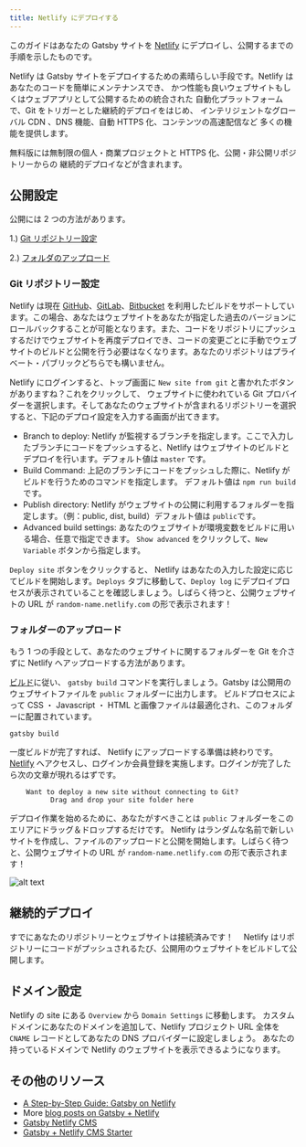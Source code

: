 ```yaml
---
title: Netlify にデプロイする
---
```


このガイドはあなたの Gatsby サイトを [Netlify](https://www.netlify.com/) にデプロイし、公開するまでの手順を示したものです。

Netlify は Gatsby サイトをデプロイするための素晴らしい手段です。Netlify はあなたのコードを簡単にメンテナンスでき、
かつ性能も良いウェブサイトもしくはウェブアプリとして公開するための統合された
自動化プラットフォームで、Git をトリガーとした継続的デプロイをはじめ、
インテリジェントなグローバル CDN 、DNS 機能、自動 HTTPS 化、コンテンツの高速配信など
多くの機能を提供します。

無料版には無制限の個人・商業プロジェクトと HTTPS 化、公開・非公開リポジトリーからの
継続的デプロイなどが含まれます。

## 公開設定

公開には 2 つの方法があります。

1.) [Git リポジトリー設定](#Gitリポジトリー設定)

2.) [フォルダのアップロード](#フォルダのアップロード)

### Git リポジトリー設定

Netlify は現在 [GitHub](https://github.com/)、[GitLab](https://about.gitlab.com/)、[Bitbucket](https://bitbucket.org/) を利用したビルドをサポートしています。この場合、あなたはウェブサイトをあなたが指定した過去のバージョンにロールバックすることが可能となります。また、コードをリポジトリにプッシュするだけでウェブサイトを再度デプロイでき、コードの変更ごとに手動でウェブサイトのビルドと公開を行う必要はなくなります。あなたのリポジトリはプライベート・パブリックどちらでも構いません。

Netlify にログインすると、トップ画面に `New site from git` と書かれたボタンがありますね？これをクリックして、 ウェブサイトに使われている Git プロバイダーを選択します。そしてあなたのウェブサイトが含まれるリポジトリーを選択すると、下記のデプロイ設定を入力する画面が出てきます。

- Branch to deploy: Netlify が監視するブランチを指定します。ここで入力したブランチにコードをプッシュすると、Netlify はウェブサイトのビルドとデプロイを行います。デフォルト値は `master` です。
- Build Command: 上記のブランチにコードをプッシュした際に、Netlify がビルドを行うためのコマンドを指定します。 デフォルト値は `npm run build` です。
- Publish directory: Netlify がウェブサイトの公開に利用するフォルダーを指定します。（例：public, dist, build）デフォルト値は `public`です。
- Advanced build settings: あなたのウェブサイトが環境変数をビルドに用いる場合、任意で指定できます。 `Show advanced` をクリックして、`New Variable` ボタンから指定します。

`Deploy site` ボタンをクリックすると、 Netlify はあなたの入力した設定に応じてビルドを開始します。`Deploys` タブに移動して、`Deploy log` にデプロイプロセスが表示されていることを確認しましょう。しばらく待つと、公開ウェブサイトの URL が `random-name.netlify.com` の形で表示されます！

### フォルダーのアップロード

もう 1 つの手段として、あなたのウェブサイトに関するフォルダーを Git を介さずに Netlify へアップロードする方法があります。

[ビルド](/docs/glossary#ビルド)に従い、 `gatsby build` コマンドを実行しましょう。Gatsby は公開用のウェブサイトファイルを `public` フォルダーに出力します。 ビルドプロセスによって CSS ・ Javascript ・ HTML と画像ファイルは最適化され、このフォルダーに配置されています。

```shell
gatsby build
```

一度ビルドが完了すれば、 Netlify にアップロードする準備は終わりです。 [Netlify](https://app.netlify.com/) へアクセスし、ログインか会員登録を実施します。ログインが完了したら次の文章が現れるはずです。

```text
    Want to deploy a new site without connecting to Git?
          Drag and drop your site folder here
```

デプロイ作業を始めるために、あなたがすべきことは `public` フォルダーをこのエリアにドラッグ＆ドロップするだけです。 Netlify はランダムな名前で新しいサイトを作成し、ファイルのアップロードと公開を開始します。しばらく待つと、公開ウェブサイトの URL が `random-name.netlify.com` の形で表示されます！

![alt text](./images/gatsby-default-starter.png "Gatsby Default Starter")

## 継続的デプロイ

すでにあなたのリポジトリーとウェブサイトは接続済みです！　 Netlify はリポジトリーにコードがプッシュされるたび、公開用のウェブサイトをビルドして公開します。

## ドメイン設定

Netlify の site にある `Overview` から `Domain Settings` に移動します。 カスタムドメインにあなたのドメインを追加して、Netlify プロジェクト URL 全体を `CNAME` レコードとしてあなたの DNS プロバイダーに設定しましょう。 あなたの持っているドメインで Netlify のウェブサイトを表示できるようになります。

## その他のリソース

- [A Step-by-Step Guide: Gatsby on Netlify](https://www.netlify.com/blog/2016/02/24/a-step-by-step-guide-gatsby-on-netlify/)
- More [blog posts on Gatsby + Netlify](/blog/tags/netlify)
- [Gatsby Netlify CMS](/packages/gatsby-plugin-netlify-cms)
- [Gatsby + Netlify CMS Starter](https://github.com/netlify-templates/gatsby-starter-netlify-cms)
